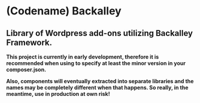 # (Codename) Backalley

## Library of Wordpress add-ons utilizing Backalley Framework.

**This project is currently in early development, therefore it is recommended when
using to specify at least the minor version in your composer.json.**

**Also, components will eventually extracted into separate libraries and the names
may be completely different when that happens. So really, in the meantime, use in
production at own risk!**
